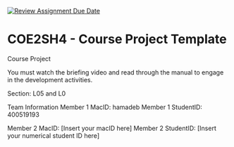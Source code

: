 [![Review Assignment Due Date](https://classroom.github.com/assets/deadline-readme-button-22041afd0340ce965d47ae6ef1cefeee28c7c493a6346c4f15d667ab976d596c.svg)](https://classroom.github.com/a/mLqiHWLE)
# COE2SH4 - Course Project Template
Course Project

You must watch the briefing video and read through the manual to engage in the development activities.


Section: L05 and L0

Team Information
Member 1 MacID: hamadeb
Member 1 StudentID: 400519193

Member 2 MacID: [Insert your macID here]
Member 2 StudentID: [Insert your numerical student ID here]
